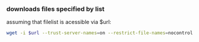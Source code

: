 ### downloads files specified by list

assuming that filelist is acessible via $url:

```bash
wget -i $url --trust-server-names=on --restrict-file-names=nocontrol
```